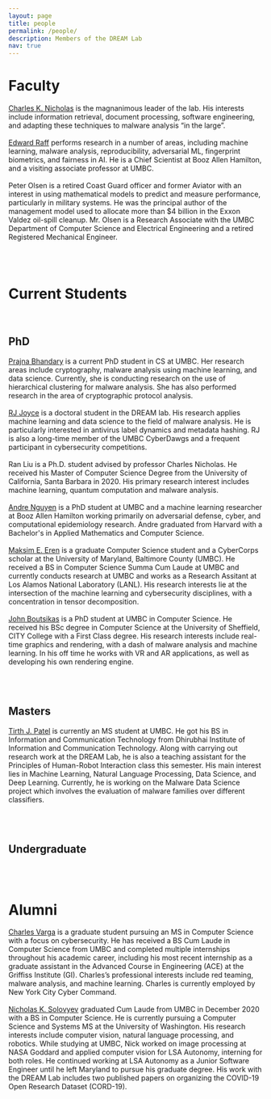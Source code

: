 ```yaml
---
layout: page
title: people
permalink: /people/
description: Members of the DREAM Lab
nav: true
---
```


# Faculty

<div class="row justify-content-sm-center">
    <div class="col-sm-4 mt-3 mt-md-0">
        <img class="img-fluid rounded z-depth-1" src="{{ '/assets/img/headshots/charles_nicholas.jpg' | relative_url }}" alt="" title="Charles K. Nicholas"/>
    </div>
    <div class="col-sm-8 mt-3 mt-md-0">
        <a href="https://www.csee.umbc.edu/~nicholas/charles_nicholas.html">Charles K. Nicholas</a> is the magnanimous leader of the lab. His interests include information retrieval, document processing, software engineering, and adapting these techniques to malware analysis “in the large”. 
    </div>
</div>

<br>

<div class="row justify-content-sm-center">
    <div class="col-sm-4 mt-3 mt-md-0">
        <img class="img-fluid rounded z-depth-1" src="{{ '/assets/img/headshots/edward_raff.jpg' | relative_url }}" alt="" title="Edward Raff"/>
    </div>
    <div class="col-sm-8 mt-3 mt-md-0">
        <a href="https://www.edwardraff.com">Edward Raff</a> performs research in a number of areas, including machine learning, malware analysis, reproducibility, adversarial ML, fingerprint biometrics, and fairness in AI. He is a Chief Scientist at Booz Allen Hamilton, and a visiting associate professor at UMBC. 
    </div>
</div>

<br>

<div class="row justify-content-sm-center">
    <div class="col-sm-4 mt-3 mt-md-0">
        <img class="img-fluid rounded z-depth-1" src="{{ '/assets/img/headshots/peter_olsen.jpg' | relative_url }}" alt="" title="Peter Olsen"/>
    </div>
    <div class="col-sm-8 mt-3 mt-md-0">
        Peter Olsen is a retired Coast Guard officer and former Aviator with an interest in using mathematical models to predict and measure performance, particularly in military systems.  He was the principal author of the management model used to allocate more than $4 billion in the Exxon Valdez oil-spill cleanup.  Mr. Olsen is a Research Associate with the UMBC Department of Computer Science and Electrical Engineering and a retired Registered Mechanical Engineer.
    </div>
</div>


<br><br>

# Current Students

<br>

## PhD
<div class="row justify-content-sm-center">
    <div class="col-sm-4 mt-3 mt-md-0">
        <img class="img-fluid rounded z-depth-1" src="{{ '/assets/img/headshots/prajna_bhandary.jpg' | relative_url }}" alt="" title="Prajna Bhandary"/>
    </div>
    <div class="col-sm-8 mt-3 mt-md-0">
       <a href="https://www.linkedin.com/in/pjbhandary/">Prajna Bhandary</a> is a current PhD student in CS at UMBC. Her research areas include cryptography, malware analysis using machine learning, and data science. Currently, she is conducting research on the use of hierarchical clustering for malware analysis. She has also performed research in the area of cryptographic protocol analysis.
    </div>
</div>

<br>

<div class="row justify-content-sm-center">
    <div class="col-sm-4 mt-3 mt-md-0">
        <img class="img-fluid rounded z-depth-1" src="{{ '/assets/img/headshots/rj.jpg' | relative_url }}" alt="" title="RJ Joyce"/>
    </div>
    <div class="col-sm-8 mt-3 mt-md-0">
       <a href="https://www.linkedin.com/in/rj-joyce/">RJ Joyce</a> is a doctoral student in the DREAM lab. His research applies machine learning and data science to the field of malware analysis. He is particularly interested in antivirus label dynamics and metadata hashing. RJ is also a long-time member of the UMBC CyberDawgs and a frequent participant in cybersecurity competitions.
    </div>
</div>

<br>

<div class="row justify-content-sm-center">
    <div class="col-sm-4 mt-3 mt-md-0">
        <img class="img-fluid rounded z-depth-1" src="{{ '/assets/img/headshots/ran_liu.jpg' | relative_url }}" alt="" title="Ran Liu"/>
    </div>
    <div class="col-sm-8 mt-3 mt-md-0">
       Ran Liu is a Ph.D. student advised by professor Charles Nicholas. He received his Master of Computer Science Degree from the University of California, Santa Barbara in 2020. His primary research interest includes machine learning, quantum computation and malware analysis.
    </div>
</div>

<br>

<div class="row justify-content-sm-center">
    <div class="col-sm-4 mt-3 mt-md-0">
        <img class="img-fluid rounded z-depth-1" src="{{ '/assets/img/headshots/andre_nguyen.jpg' | relative_url }}" alt="" title="Andre Nguyen"/>
    </div>
    <div class="col-sm-8 mt-3 mt-md-0">
       <a href="https://scholar.google.com/citations?user=gVzxOBAAAAAJ&hl=en">Andre Nguyen</a> is a PhD student at UMBC and a machine learning researcher at Booz Allen Hamilton working primarily on adversarial defense, cyber, and computational epidemiology research. Andre graduated from Harvard with a Bachelor's in Applied Mathematics and Computer Science. 
    </div>
</div>

<br>

<div class="row justify-content-sm-center">
    <div class="col-sm-4 mt-3 mt-md-0">
        <img class="img-fluid rounded z-depth-1" src="{{ '/assets/img/headshots/maksim_eren.jpg' | relative_url }}" alt="" title="Maksim E. Eren"/>
    </div>
    <div class="col-sm-8 mt-3 mt-md-0">
       <a href="https://www.maksimeren.com">Maksim E. Eren</a> is a graduate Computer Science student and a CyberCorps scholar at the University of Maryland, Baltimore County (UMBC). He received a BS in Computer Science Summa Cum Laude at UMBC and currently conducts research at UMBC and works as a Research Assitant at Los Alamos National Laboratory (LANL). His research interests lie at the intersection of the machine learning and cybersecurity disciplines, with a concentration in tensor decomposition.
    </div>
</div>

<br>

<div class="row justify-content-sm-center">
    <div class="col-sm-4 mt-3 mt-md-0">
        <img class="img-fluid rounded z-depth-1" src="{{ '/assets/img/headshots/place_holder.jpg' | relative_url }}" alt="" title="John Boutsikas"/>
    </div>
    <div class="col-sm-8 mt-3 mt-md-0">
       <a href="https://www.linkedin.com/in/john-boutsikas-aa9179129/">John Boutsikas</a> is a PhD student at UMBC in Computer Science. He received his BSc degree in Computer Science at the University of Sheffield, CITY College with a First Class degree. His research interests include real-time graphics and rendering, with a dash of malware analysis and machine learning. In his off time he works with VR and AR applications, as well as developing his own rendering engine.
    </div>
</div>


<br><br>

## Masters

<div class="row justify-content-sm-center">
    <div class="col-sm-4 mt-3 mt-md-0">
        <img class="img-fluid rounded z-depth-1" src="{{ '/assets/img/headshots/place_holder.jpg' | relative_url }}" alt="" title="Tirth J. Patel"/>
    </div>
    <div class="col-sm-8 mt-3 mt-md-0">
       <a href="https://www.linkedin.com/in/tirth-j-patel/">Tirth J. Patel</a> is currently an MS student at UMBC. He got his BS in Information and Communication Technology from Dhirubhai Institute of Information and Communication Technology. Along with carrying out research work at the DREAM Lab, he is also a teaching assistant for the Principles of Human-Robot Interaction class this semester. His main interest lies in Machine Learning, Natural Language Processing, Data Science, and Deep Learning. Currently, he is working on the Malware Data Science project which involves the evaluation of malware families over different classifiers.
    </div>
</div>


<br><br>

## Undergraduate

<br><br>

# Alumni

<div class="row justify-content-sm-center">
    <div class="col-sm-4 mt-3 mt-md-0">
        <img class="img-fluid rounded z-depth-1" src="{{ '/assets/img/headshots/charles_varga.jpg' | relative_url }}" alt="" title="Charles Varga"/>
    </div>
    <div class="col-sm-8 mt-3 mt-md-0">
       <a href="https://www.linkedin.com/in/cvar-ga/">Charles Varga</a> is a graduate student pursuing an MS in Computer Science with a focus on cybersecurity. He has received a BS Cum Laude in Computer Science from UMBC and completed multiple internships throughout his academic career, including his most recent internship as a graduate assistant in the Advanced Course in Engineering (ACE) at the Griffiss Institute (GI). Charles’s professional interests include red teaming, malware analysis, and machine learning. Charles is currently employed by New York City Cyber Command.
    </div>
</div>

<br>

<div class="row justify-content-sm-center">
    <div class="col-sm-4 mt-3 mt-md-0">
        <img class="img-fluid rounded z-depth-1" src="{{ '/assets/img/headshots/place_holder.jpg' | relative_url }}" alt="" title="Nicholas K. Solovyev"/>
    </div>
    <div class="col-sm-8 mt-3 mt-md-0">
       <a href="https://www.linkedin.com/in/nick-k-solovyev/">Nicholas K. Solovyev</a> graduated Cum Laude from UMBC in December 2020 with a BS in Computer Science. He is currently pursuing a Computer Science and Systems MS at the University of Washington. His research interests include computer vision, natural language processing, and robotics. While studying at UMBC, Nick worked on image processing at NASA Goddard and applied computer vision for LSA Autonomy, interning for both roles. He continued working at LSA Autonomy as a Junior Software Engineer until he left Maryland to pursue his graduate degree. His work with the DREAM Lab includes two published papers on organizing the COVID-19 Open Research Dataset (CORD-19).
    </div>
</div>

<br>


